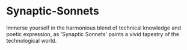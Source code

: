 # Synaptic-Sonnets
Immerse yourself in the harmonious blend of technical knowledge and poetic expression, as 'Synaptic Sonnets' paints a vivid tapestry of the technological world.
